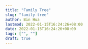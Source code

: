 ```yaml
---
title: "Family Tree"
slug: "family-tree"
author: Bin Hua
lastmod: 2022-01-15T16:24:26+08:00
date: 2022-01-15T16:24:26+08:00
tags: ["", ""]
draft: true
---
```



